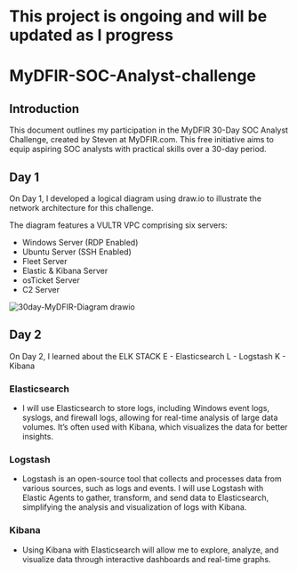 # This project is ongoing and will be updated as I progress

# MyDFIR-SOC-Analyst-challenge

## Introduction

This document outlines my participation in the MyDFIR 30-Day SOC Analyst Challenge, created by Steven at MyDFIR.com. This free initiative aims to equip aspiring SOC analysts with practical skills over a 30-day period.

## Day 1
On Day 1, I developed a logical diagram using draw.io to illustrate the network architecture for this challenge.

The diagram features a VULTR VPC comprising six servers:

- Windows Server (RDP Enabled)
- Ubuntu Server (SSH Enabled)
- Fleet Server
- Elastic & Kibana Server
- osTicket Server
- C2 Server

![30day-MyDFIR-Diagram drawio](https://github.com/user-attachments/assets/98019d97-aff6-4206-ad70-0665732799a6)

## Day 2
On Day 2, I learned about the ELK STACK
E - Elasticsearch
L - Logstash
K - Kibana

### Elasticsearch 
- I will use Elasticsearch to store logs, including Windows event logs, syslogs, and firewall logs, allowing for real-time analysis of large data volumes. It’s often used with Kibana, which visualizes the data for better insights.

### Logstash
- Logstash is an open-source tool that collects and processes data from various sources, such as logs and events. I will use Logstash with Elastic Agents to gather, transform, and send data to Elasticsearch, simplifying the analysis and visualization of logs with Kibana.

### Kibana
- Using Kibana with Elasticsearch will allow me to explore, analyze, and visualize data through interactive dashboards and real-time graphs.
  
<!--Logs from the Windows and Ubuntu servers will be forwarded to the Elastic & Kibana server via designated agents.


---

<details>
<summary> </summary>
